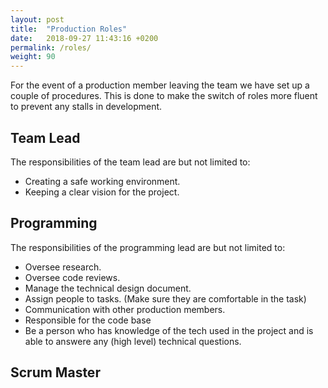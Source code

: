 ```yaml
---
layout: post
title:  "Production Roles"
date:   2018-09-27 11:43:16 +0200
permalink: /roles/
weight: 90
---
```


For the event of a production member leaving the team we have set up a couple of procedures. This is done to make the switch of roles more fluent to prevent any stalls in development.

## Team Lead

The responsibilities of the team lead are but not limited to:

* Creating a safe working environment.
* Keeping a clear vision for the project.

## Programming

The responsibilities of the programming lead are but not limited to:

* Oversee research.
* Oversee code reviews.
* Manage the technical design document.
* Assign people to tasks. (Make sure they are comfortable in the task)
* Communication with other production members.
* Responsible for the code base
* Be a person who has knowledge of the tech used in the project and is able to answere any (high level) technical questions.

## Scrum Master

